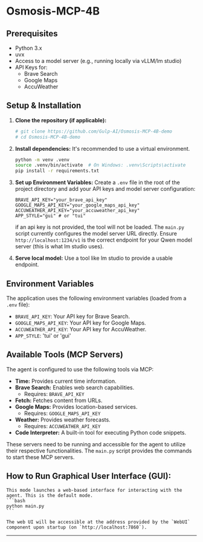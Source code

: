 # Osmosis-MCP-4B

## Prerequisites

*   Python 3.x
*   uvx
*   Access to a model server (e.g., running locally via vLLM/lm studio)
*   API Keys for:
    *   Brave Search
    *   Google Maps
    *   AccuWeather

## Setup & Installation

1.  **Clone the repository (if applicable):**
    ```bash
    # git clone https://github.com/Gulp-AI/Osmosis-MCP-4B-demo
    # cd Osmosis-MCP-4B-demo
    ```

2.  **Install dependencies:**
    It's recommended to use a virtual environment.
    ```bash
    python -m venv .venv
    source .venv/bin/activate  # On Windows: .venv\Scripts\activate
    pip install -r requirements.txt
    ```

3.  **Set up Environment Variables:**
    Create a `.env` file in the root of the project directory and add your API keys and model server configuration:
    ```env
    BRAVE_API_KEY="your_brave_api_key"
    GOOGLE_MAPS_API_KEY="your_google_maps_api_key"
    ACCUWEATHER_API_KEY="your_accuweather_api_key"
    APP_STYLE="gui" # or "tui"
    ```
    if an api key is not provided, the tool will not be loaded.
    The `main.py` script currently configures the model server URL directly. Ensure `http://localhost:1234/v1` is the correct endpoint for your Qwen model server (this is what lm studio uses).

4.  **Serve local model:**
    Use a tool like lm studio to provide a usable endpoint.

## Environment Variables

The application uses the following environment variables (loaded from a `.env` file):

*   `BRAVE_API_KEY`: Your API key for Brave Search.
*   `GOOGLE_MAPS_API_KEY`: Your API key for Google Maps.
*   `ACCUWEATHER_API_KEY`: Your API key for AccuWeather.
*   `APP_STYLE`: 'tui' or 'gui'
## Available Tools (MCP Servers)

The agent is configured to use the following tools via MCP:

*   **Time:** Provides current time information.
*   **Brave Search:** Enables web search capabilities.
    *   Requires: `BRAVE_API_KEY`
*   **Fetch:** Fetches content from URLs.
*   **Google Maps:** Provides location-based services.
    *   Requires: `GOOGLE_MAPS_API_KEY`
*   **Weather:** Provides weather forecasts.
    *   Requires: `ACCUWEATHER_API_KEY`
*   **Code Interpreter:** A built-in tool for executing Python code snippets.

These servers need to be running and accessible for the agent to utilize their respective functionalities. The `main.py` script provides the commands to start these MCP servers.

## How to Run Graphical User Interface (GUI):
    This mode launches a web-based interface for interacting with the agent. This is the default mode.
    ```bash
    python main.py
    ```

    The web UI will be accessible at the address provided by the `WebUI` component upon startup (on `http://localhost:7860`).

---
